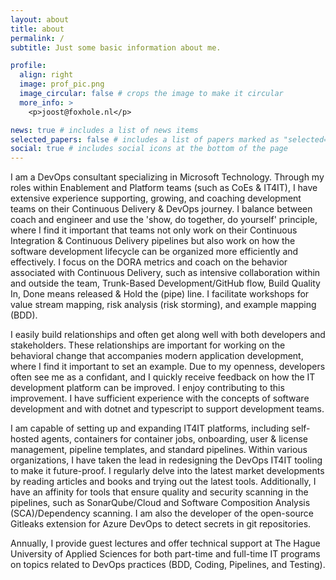 ```yaml
---
layout: about
title: about
permalink: /
subtitle: Just some basic information about me.

profile:
  align: right
  image: prof_pic.png
  image_circular: false # crops the image to make it circular
  more_info: >
    <p>joost@foxhole.nl</p>

news: true # includes a list of news items
selected_papers: false # includes a list of papers marked as "selected={true}"
social: true # includes social icons at the bottom of the page
---
```


I am a DevOps consultant specializing in Microsoft Technology. Through my roles within Enablement and Platform teams (such as CoEs & IT4IT), I have extensive experience supporting, growing, and coaching development teams on their Continuous Delivery & DevOps journey. I balance between coach and engineer and use the 'show, do together, do yourself' principle, where I find it important that teams not only work on their Continuous Integration & Continuous Delivery pipelines but also work on how the software development lifecycle can be organized more efficiently and effectively. I focus on the DORA metrics and coach on the behavior associated with Continuous Delivery, such as intensive collaboration within and outside the team, Trunk-Based Development/GitHub flow, Build Quality In, Done means released & Hold the (pipe) line. I facilitate workshops for value stream mapping, risk analysis (risk storming), and example mapping (BDD).

I easily build relationships and often get along well with both developers and stakeholders. These relationships are important for working on the behavioral change that accompanies modern application development, where I find it important to set an example. Due to my openness, developers often see me as a confidant, and I quickly receive feedback on how the IT development platform can be improved. I enjoy contributing to this improvement. I have sufficient experience with the concepts of software development and with dotnet and typescript to support development teams.

I am capable of setting up and expanding IT4IT platforms, including self-hosted agents, containers for container jobs, onboarding, user & license management, pipeline templates, and standard pipelines. Within various organizations, I have taken the lead in redesigning the DevOps IT4IT tooling to make it future-proof. I regularly delve into the latest market developments by reading articles and books and trying out the latest tools. Additionally, I have an affinity for tools that ensure quality and security scanning in the pipelines, such as SonarQube/Cloud and Software Composition Analysis (SCA)/Dependency scanning. I am also the developer of the open-source Gitleaks extension for Azure DevOps to detect secrets in git repositories.

Annually, I provide guest lectures and offer technical support at The Hague University of Applied Sciences for both part-time and full-time IT programs on topics related to DevOps practices (BDD, Coding, Pipelines, and Testing).